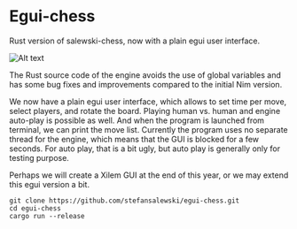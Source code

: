 # Egui-chess

Rust version of salewski-chess, now with a plain egui user interface.

![Alt text](http://ssalewski.de/tmp/egui-chess.png)

The Rust source code of the engine avoids the use of global variables and has some bug fixes and
improvements compared to the initial Nim version.

We now have a plain egui user interface, which allows to set time per move, select players, and rotate the board.
Playing human vs. human and engine auto-play is possible as well. And when the program is launched from terminal, we can
print the move list. Currently the program uses no separate thread for the engine, which means that the GUI
is blocked for a few seconds. For auto play, that is a bit ugly, but auto play is generally only for testing purpose.

Perhaps we will create a Xilem GUI at the end of this year, or we may extend this egui version a bit.

```
git clone https://github.com/stefansalewski/egui-chess.git
cd egui-chess
cargo run --release
```

